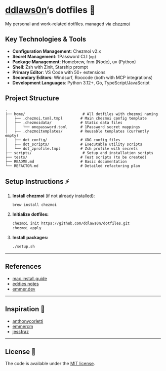 # [ddlaws0n](https://github.com/ddlaws0n)’s dotfiles 🚀

My personal and work-related dotfiles. managed via [chezmoi](https://github.com/twpayne/chezmoi)

## Key Technologies & Tools

- **Configuration Management**: Chezmoi v2.x
- **Secret Management**: 1Password CLI (`op`)
- **Package Management**: Homebrew, fnm (Node), uv (Python)
- **Shell**: Zsh with Zinit, Starship prompt
- **Primary Editor**: VS Code with 50+ extensions
- **Secondary Editors**: Windsurf, Roocode (both with MCP integrations)
- **Development Languages**: Python 3.12+, Go, TypeScript/JavaScript

## Project Structure

```
.
├── home/                          # All dotfiles with chezmoi naming
│   ├── .chezmoi.toml.tmpl        # Main chezmoi config template
│   ├── .chezmoidata/             # Static data files
│   │   └── onepassword.toml      # 1Password secret mappings
│   ├── .chezmoitemplates/        # Reusable templates (currently empty)
│   ├── dot_config/               # XDG config files
│   ├── dot_scripts/              # Executable utility scripts
│   └── dot_zprofile.tmpl         # Zsh profile with secrets
├── scripts/                       # Setup and installation scripts
├── tests/                        # Test scripts (to be created)
├── README.md                     # Basic documentation
└── REFACTOR.md                   # Detailed refactoring plan
```

## Setup Instructions ⚡

1. **Install chezmoi** (if not already installed):

   ```sh
   brew install chezmoi
   ```

2. **Initialize dotfiles:**

   ```sh
   chezmoi init https://github.com/ddlaws0n/dotfiles.git
   chezmoi apply
   ```

3. **Install packages:**

   ```sh
   ./setup.sh
   ```

---

## References

- [mac.install.guide](https://mac.install.guide/)
- [eddies notes](https://eddiesnotes.com/apple/macos-defaults-guide/)
- [emmer.dev](https://emmer.dev/blog/automate-your-macos-defaults/)

---

## Inspiration 🙏

- [anthonycorletti](https://github.com/anthonycorletti/dotfiles)
- [emmercm](https://github.com/emmercm/dotfiles)
- [jessfraz](https://github.com/jessfraz/dotfiles)

---

## License 📄

The code is available under the [MIT license](LICENSE).

